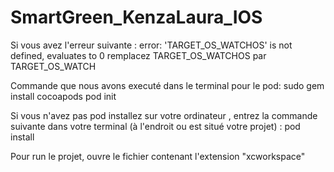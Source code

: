# SmartGreen_KenzaLaura_IOS

Si vous avez l'erreur suivante : error: 'TARGET_OS_WATCHOS' is not defined, evaluates to 0 
remplacez TARGET_OS_WATCHOS par TARGET_OS_WATCH


Commande que nous avons executé dans le terminal pour le pod:
 sudo gem install cocoapods
 pod init 
 
 Si vous n'avez pas pod installez sur votre ordinateur , entrez la commande suivante dans votre terminal
 (à l'endroit ou est situé votre projet) :  pod install
 
 Pour run le projet, ouvre le fichier contenant l'extension "xcworkspace"
